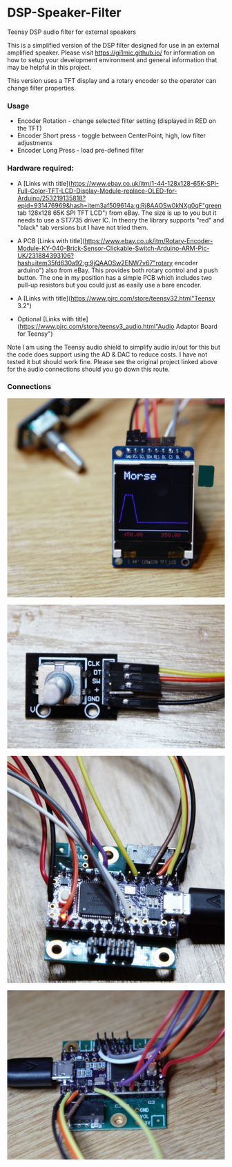 # DSP-Speaker-Filter
Teensy DSP audio filter for external speakers


This is a simplified version of the DSP filter designed for use in an external amplified speaker. Please visit https://gi1mic.github.io/ for information on how to setup your development environment and general information that may be helpful in this project.

This version uses a TFT display and a rotary encoder so the operator can change filter properties.

### Usage
- Encoder Rotation - change selected filter setting (displayed in RED on the TFT)
- Encoder Short press - toggle between CenterPoint, high, low filter adjustments
- Encoder Long Press - load pre-defined filter

### Hardware required:
- A [Links with title](https://www.ebay.co.uk/itm/1-44-128x128-65K-SPI-Full-Color-TFT-LCD-Display-Module-replace-OLED-for-Arduino/253219135818?epid=931476969&hash=item3af509614a:g:Rj8AAOSw0kNXg0qF"green tab 128x128 65K SPI TFT LCD") from eBay. The size is up to you but it needs to use a ST7735 driver IC. In theory the library supports "red" and "black" tab versions but I have not tried them.

- A PCB [Links with title](https://www.ebay.co.uk/itm/Rotary-Encoder-Module-KY-040-Brick-Sensor-Clickable-Switch-Arduino-ARM-Pic-UK/231884393106?hash=item35fd630a92:g:9jQAAOSw2ENW7v67"rotary encoder arduino") also from eBay. This provides both rotary control and a push button. The one in my position has a simple PCB which includes two pull-up resistors but you could just as easily use a bare encoder.

- A [Links with title](https://www.pjrc.com/store/teensy32.html"Teensy 3.2")

- Optional [Links with title](https://www.pjrc.com/store/teensy3_audio.html"Audio Adaptor Board for Teensy")

Note I am using the Teensy audio shield to simplify audio in/out for this but the code does support using the AD & DAC to reduce costs. I have not tested it but should work fine. Please see the original project linked above for the audio connections should you go down this route.

### Connections
![](https://github.com/gi1mic/DSP-Speaker-Filter/blob/master/images/display.jpg)

![](https://github.com/gi1mic/DSP-Speaker-Filter/blob/master/images/encoder.jpg)

![](https://github.com/gi1mic/DSP-Speaker-Filter/blob/master/images/connections1.jpg)

![](https://github.com/gi1mic/DSP-Speaker-Filter/blob/master/images/connections2.jpg)
